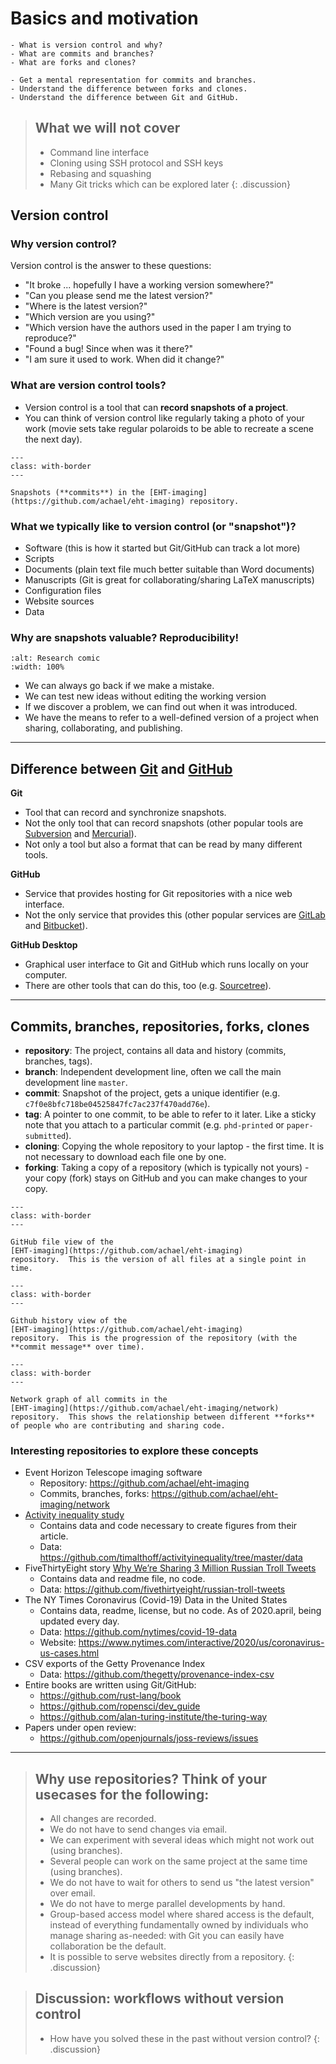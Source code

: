 # Basics and motivation

```{questions}
- What is version control and why?
- What are commits and branches?
- What are forks and clones?
```

```{objectives}
- Get a mental representation for commits and branches.
- Understand the difference between forks and clones.
- Understand the difference between Git and GitHub.
```

> ## What we will not cover
>
> - Command line interface
> - Cloning using SSH protocol and SSH keys
> - Rebasing and squashing
> - Many Git tricks which can be explored later
{: .discussion}


## Version control

### Why version control?

Version control is the answer to these questions:
- "It broke ... hopefully I have a working version somewhere?"
- "Can you please send me the latest version?"
- "Where is the latest version?"
- "Which version are you using?"
- "Which version have the authors used in the paper I am trying to reproduce?"
- "Found a bug! Since when was it there?"
- "I am sure it used to work. When did it change?"

### What are version control tools?

- Version control is a tool that can **record snapshots of a project**.
- You can think of version control like regularly taking a photo of your work
  (movie sets take regular polaroids to be able to recreate a scene the next day).

```{figure} /img/basics/commits-snapshots.png
---
class: with-border
---

Snapshots (**commits**) in the [EHT-imaging](https://github.com/achael/eht-imaging) repository.
```


### What we typically like to version control (or "snapshot")?

- Software (this is how it started but Git/GitHub can track a lot more)
- Scripts
- Documents (plain text file much better suitable than Word documents)
- Manuscripts (Git is great for collaborating/sharing LaTeX manuscripts)
- Configuration files
- Website sources
- Data


### Why are snapshots valuable? Reproducibility!

```{figure} img/research_comic_phd.gif
:alt: Research comic
:width: 100%
```

- We can always go back if we make a mistake.
- We can test new ideas without editing the working version
- If we discover a problem, we can find out when it was introduced.
- We have the means to refer to a well-defined version of a project when sharing, collaborating, and publishing.

---

## Difference between [Git](https://git-scm.com) and [GitHub](https://github.com)

**Git**
- Tool that can record and synchronize snapshots.
- Not the only tool that can record snapshots (other popular tools are
[Subversion](https://subversion.apache.org) and [Mercurial](https://www.mercurial-scm.org)).
- Not only a tool but also a format that can be read by many different tools.

**GitHub**
- Service that provides hosting for Git repositories with a nice web interface.
- Not the only service that provides this (other popular services are
[GitLab](https://about.gitlab.com/) and [Bitbucket](https://bitbucket.org)).

**GitHub Desktop**
- Graphical user interface to Git and GitHub which runs locally on your computer.
- There are other tools that can do this, too (e.g. [Sourcetree](https://www.sourcetreeapp.com/)).

---

## Commits, branches, repositories, forks, clones

- **repository**: The project, contains all data and history (commits, branches, tags).
- **branch**: Independent development line, often we call the main development line `master`.
- **commit**: Snapshot of the project, gets a unique identifier (e.g. `c7f0e8bfc718be04525847fc7ac237f470add76e`).
- **tag**: A pointer to one commit, to be able to refer to it later. Like a sticky note that you attach to a particular commit (e.g. `phd-printed` or `paper-submitted`).
- **cloning**: Copying the whole repository to your laptop - the first time. It is not necessary to download each file one by one.
- **forking**: Taking a copy of a repository (which is typically not yours) - your
  copy (fork) stays on GitHub and you can make changes to your copy.

```{figure} /img/basics/file-view.png
---
class: with-border
---

GitHub file view of the
[EHT-imaging](https://github.com/achael/eht-imaging)
repository.  This is the version of all files at a single point in
time.
```

```{figure} /img/basics/history-demo.png
---
class: with-border
---

Github history view of the
[EHT-imaging](https://github.com/achael/eht-imaging)
repository.  This is the progression of the repository (with the
**commit message** over time).
```

```{figure} /img/basics/commits-and-branches.svg
---
class: with-border
---

Network graph of all commits in the
[EHT-imaging](https://github.com/achael/eht-imaging/network)
repository.  This shows the relationship between different **forks**
of people who are contributing and sharing code.
```


### Interesting repositories to explore these concepts

- Event Horizon Telescope imaging software
  - Repository: <https://github.com/achael/eht-imaging>
  - Commits, branches, forks: <https://github.com/achael/eht-imaging/network>
- [Activity inequality study](http://activityinequality.stanford.edu/)
  - Contains data and code necessary to create figures from their article.
  - Data: <https://github.com/timalthoff/activityinequality/tree/master/data>
- FiveThirtyEight story [Why We’re Sharing 3 Million Russian Troll Tweets](https://fivethirtyeight.com/features/why-were-sharing-3-million-russian-troll-tweets/)
  - Contains data and readme file, no code.
  - Data: <https://github.com/fivethirtyeight/russian-troll-tweets>
- The NY Times Coronavirus (Covid-19) Data in the United States
  - Contains data, readme, license, but no code.  As of 2020.april,
    being updated every day.
  - Data: <https://github.com/nytimes/covid-19-data>
  - Website: <https://www.nytimes.com/interactive/2020/us/coronavirus-us-cases.html>
- CSV exports of the Getty Provenance Index
  - Data: <https://github.com/thegetty/provenance-index-csv>
- Entire books are written using Git/GitHub:
  - <https://github.com/rust-lang/book>
  - <https://github.com/ropensci/dev_guide>
  - <https://github.com/alan-turing-institute/the-turing-way>
- Papers under open review:
  - <https://github.com/openjournals/joss-reviews/issues>

---

> ## Why use repositories? Think of your usecases for the following:
>
> - All changes are recorded.
> - We do not have to send changes via email.
> - We can experiment with several ideas which might not work out (using branches).
> - Several people can work on the same project at the same time (using branches).
> - We do not have to wait for others to send us "the latest version" over email.
> - We do not have to merge parallel developments by hand.
> - Group-based access model where shared access is the default, instead of
>   everything fundamentally owned by individuals who manage sharing as-needed:
>   with Git you can easily have collaboration be the default.
> - It is possible to serve websites directly from a repository.
{: .discussion}

> ## Discussion: workflows without version control
>
> - How have you solved these in the past without version control?
{: .discussion}
